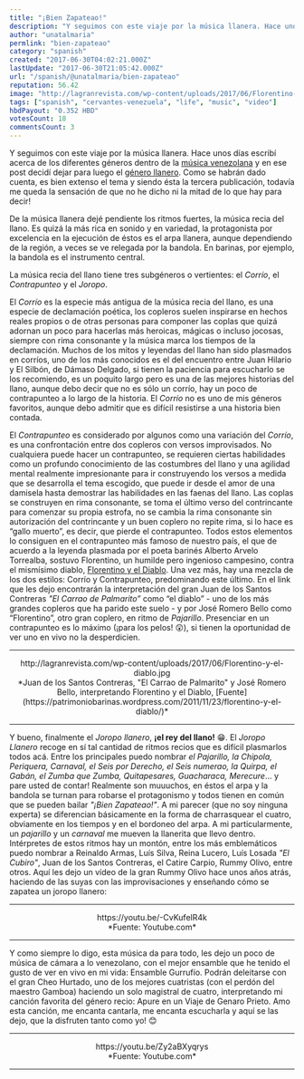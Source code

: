 ```yaml
---
title: "¡Bien Zapateao!"
description: "Y seguimos con este viaje por la música llanera. Hace unos días escribí acerca de los diferentes géneros dentro de la [música venezolana](https://stee..."
author: "unatalmaria"
permlink: "bien-zapateao"
category: "spanish"
created: "2017-06-30T04:02:21.000Z"
lastUpdate: "2017-06-30T21:05:42.000Z"
url: "/spanish/@unatalmaria/bien-zapateao"
reputation: 56.42
image: "http://lagranrevista.com/wp-content/uploads/2017/06/Florentino-y-el-diablo.jpg"
tags: ["spanish", "cervantes-venezuela", "life", "music", "video"]
hbdPayout: "0.352 HBD"
votesCount: 18
commentsCount: 3
---
```


Y seguimos con este viaje por la música llanera. Hace unos días escribí acerca de los diferentes géneros dentro de la [música venezolana](https://steemit.com/spanish/@unatalmaria/si-tu-tocas-yo-canto) y en ese post decidí dejar para luego el [género llanero](https://steemit.com/spanish/@unatalmaria/del-llano-y-sus-sonidos). Como se habrán dado cuenta, es bien extenso el tema y siendo ésta la tercera publicación, todavía me queda la sensación de que no he dicho ni la mitad de lo que hay para decir!

De la música llanera dejé pendiente los ritmos fuertes, la música recia del llano. Es quizá la más rica en sonido y en variedad, la protagonista por excelencia en la ejecución de éstos es el arpa llanera, aunque dependiendo de la región, a veces se ve relegada por la bandola. En barinas, por ejemplo, la bandola es el instrumento central.

La música recia del llano tiene tres subgéneros o vertientes: el *Corrío*, el *Contrapunteo* y el *Joropo*.

El *Corrío* es la especie más antigua de la música recia del llano, es una especie de declamación poética, los copleros suelen inspirarse en hechos reales propios o de otras personas para componer las coplas que quizá adornan un poco para hacerlas más heroicas, mágicas o incluso jocosas, siempre con rima consonante y la música marca los tiempos de la declamación. Muchos de los mitos y leyendas del llano han sido plasmados en corríos, uno de los más conocidos es el del encuentro entre Juan Hilario y El Silbón, de Dámaso Delgado, si tienen la paciencia para escucharlo se los recomiendo, es un poquito largo pero es una de las mejores historias del llano, aunque debo decir que no es sólo un corrío, hay un poco de contrapunteo a lo largo de la historia. El *Corrío* no es uno de mis géneros favoritos, aunque debo admitir que es difícil resistirse a una historia bien contada.

El *Contrapunteo* es considerado por algunos como una variación del *Corrío*, es una confrontación entre dos copleros con versos improvisados. No cualquiera puede hacer un contrapunteo, se requieren ciertas habilidades como un profundo conocimiento de las costumbres del llano y una agilidad mental realmente impresionante para ir construyendo los versos a medida que se desarrolla el tema escogido, que puede ir desde el amor de una damisela hasta demostrar las habilidades en las faenas del llano. Las coplas se construyen en rima consonante, se toma el último verso del contrincante para comenzar su propia estrofa, no se cambia la rima consonante sin autorización del contrincante y un buen coplero no repite rima, si lo hace es “gallo muerto”, es decir, que pierde el contrapunteo. Todos estos elementos lo consiguen en el contrapunteo más famoso de nuestro país, el que de acuerdo a la leyenda plasmada por el poeta barinés Alberto Arvelo Torrealba, sostuvo Florentino, un humilde pero ingenioso campesino, contra el mismísimo diablo, [Florentino y el Diablo](http://micuatro.com/acordes/florentino-y-el-diablo/). Una vez más, hay una mezcla de los dos estilos: Corrío y Contrapunteo, predominando este último. En el link que les dejo encontrarán la interpretación del gran Juan de los Santos Contreras *"El Carrao de Palmarito”* como “el diablo” - uno de los más grandes copleros que ha parido este suelo -  y por José Romero Bello como “Florentino”, otro gran coplero, en ritmo de *Pajarillo*. Presenciar en un contrapunteo es lo máximo (¡para los pelos! 😲), si tienen la oportunidad de ver uno en vivo no la desperdicien.

<hr>

<center>http://lagranrevista.com/wp-content/uploads/2017/06/Florentino-y-el-diablo.jpg</center>
<center>*Juan de los Santos Contreras, "El Carrao de Palmarito" y José Romero Bello, interpretando Florentino y el Diablo, [Fuente](https://patrimoniobarinas.wordpress.com/2011/11/23/florentino-y-el-diablo/)*</center>

<hr>


Y bueno, finalmente el *Joropo llanero*, **¡el rey del llano!** 😁.
El *Joropo Llanero* recoge en sí tal cantidad de ritmos recios que es difícil plasmarlos todos acá. Entre los principales puedo nombrar  *el Pajarillo, la Chipola, Periquera, Carnaval, el Seis por Derecho, el Seis numerao, la Quirpa, el Gabán, el Zumba que Zumba, Quitapesares, Guacharaca, Merecure*... y pare usted de contar! Realmente son muuuchos, en éstos el arpa y la bandola se turnan para robarse el protagonismo y todos tienen en común que se pueden bailar *"¡Bien Zapateao!"*. A mi parecer (que no soy ninguna experta) se diferencian básicamente en la forma de charrasquear el cuatro, obviamente en los tiempos y en el bordoneo del arpa. A mi particularmente, un *pajarillo* y un *carnaval* me mueven la llanerita que llevo dentro. 
Intérpretes de estos ritmos hay un montón, entre los más emblemáticos puedo nombrar a Reinaldo Armas, Luís Silva, Reina Lucero, Luís Losada *"El Cubiro"*, Juan de los Santos Contreras, el Catire Carpio, Rummy Olivo, entre otros. Aquí les dejo un vídeo de la gran Rummy Olivo hace unos años atrás, haciendo de las suyas con las improvisaciones y enseñando cómo se zapatea un joropo llanero:

<hr>

<center>https://youtu.be/-CvKufelR4k</center>
<center>*Fuente: Youtube.com*</center>

<hr>

Y como siempre lo digo, esta música da para todo, les dejo un poco de música de cámara a lo venezolano, con el mejor ensamble que he tenido el gusto de ver en vivo en mi vida: Ensamble Gurrufío. Podrán deleitarse con el gran Cheo Hurtado, uno de los mejores cuatristas (con el perdón del maestro Gamboa) haciendo un solo magistral de cuatro, interpretando mi canción favorita del género recio: Apure en un Viaje de Genaro Prieto. Amo esta canción, me encanta cantarla, me encanta escucharla y aquí se las dejo, que la disfruten tanto como yo! 😊

<hr>

<center>https://youtu.be/Zy2aBXyqrys</center>
<center>*Fuente: Youtube.com*</center>

<hr>